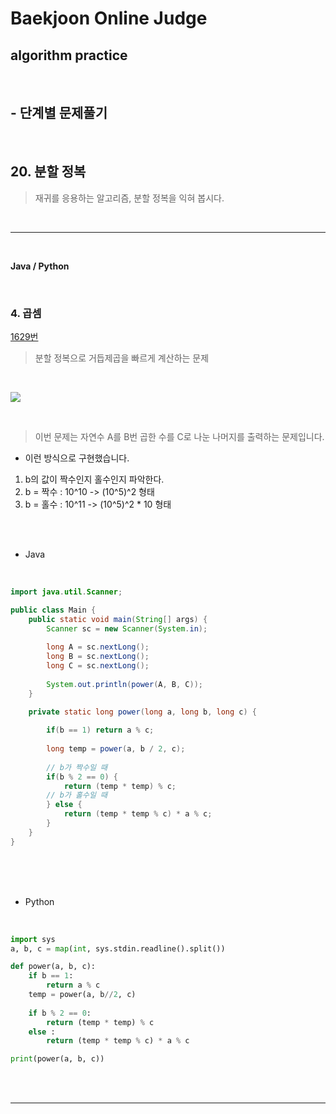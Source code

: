 # Baekjoon Online Judge

## algorithm practice
<br>

## - 단계별 문제풀기
<br>

## 20. 분할 정복

> 재귀를 응용하는 알고리즘, 분할 정복을 익혀 봅시다.

<br>

---

<br>

**Java / Python**

<br>

### 4. 곱셈
[1629번](https://www.acmicpc.net/problem/1629) 
> 분할 정복으로 거듭제곱을 빠르게 계산하는 문제

<br>

![](https://images.velog.io/images/jini_eun/post/970f781c-791e-4750-8916-fd9a0791388d/image.png)

<br>

> 이번 문제는 자연수 A를 B번 곱한 수를 C로 나눈 나머지를 출력하는 문제입니다. 
- 이런 방식으로 구현했습니다.
1. b의 값이 짝수인지 홀수인지 파악한다.
2. b = 짝수 : 10^10 -> (10^5)^2 형태
3. b = 홀수 : 10^11 -> (10^5)^2 * 10 형태

<br><br>

- Java

<br>

```java
import java.util.Scanner;

public class Main {
	public static void main(String[] args) {
		Scanner sc = new Scanner(System.in);
		
		long A = sc.nextLong();
		long B = sc.nextLong();
		long C = sc.nextLong();
		
		System.out.println(power(A, B, C));
	}

	private static long power(long a, long b, long c) {
		
		if(b == 1) return a % c;
		
		long temp = power(a, b / 2, c);
		
		// b가 짝수일 때 
		if(b % 2 == 0) {
			return (temp * temp) % c;
		// b가 홀수일 때 
		} else {
			return (temp * temp % c) * a % c;
		}
	}
}
```


<br><br><br>

- Python 

<br>

```python
import sys
a, b, c = map(int, sys.stdin.readline().split())

def power(a, b, c):
    if b == 1:
        return a % c
    temp = power(a, b//2, c)
    
    if b % 2 == 0:
        return (temp * temp) % c
    else :
        return (temp * temp % c) * a % c		

print(power(a, b, c))
```

<br><br>

---

<br>

